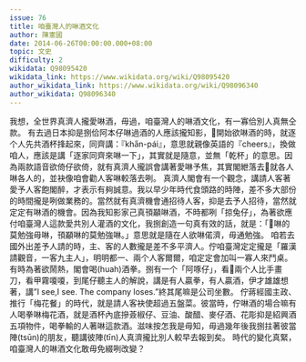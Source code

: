 ```yaml
---
issue: 76
title: 咱臺灣人的啉酒文化
author: 陳憲國
date: 2014-06-26T00:00:00.000+08:00
topic: 文史
difficulty: 2
wikidata: Q98095420
wikidata_link: https://www.wikidata.org/wiki/Q98095420
author_wikidata_link: https://www.wikidata.org/wiki/Q98096340
author_wikidata: Q98096340
---
```

我想，全世界真濟人攏愛啉酒，毋過，咱臺灣人的啉酒文化，有一寡佮別人真無仝款。
有去過日本抑是捌佮阿本仔啉過酒的人應該攏知影，𪜶開始欲啉酒的時，就逐个人先共酒杯捀起來，同齊講：『kha̋n-pái』，意思就親像英語的『cheers』，換做咱人，應該是講「逐家同齊來啉一下」，其實就是隨意，並無「乾杯」的意思。因為兩款語音欲倚仔欲倚，就有真濟人攏誤會講著愛啉予焦，其實閣紲落去𪜶就各人啉各人的，並袂像咱會勸人客啉較落去咧。
真濟人閣會有一个觀念，講請人客著愛予人客飽閣醉，才表示有夠誠意。我以早少年時代食頭路的時陣，差不多大部份的時間攏是咧做業務的。當然就有真濟機會通招待人客，抑是去予人招待，當然就定定有啉酒的機會。因為我知影家己真頇顢啉酒，不時都咧「掠兔仔」，為著欲應付咱臺灣人這款愛共別人灌酒的文化，我捌創造一句真有效的話，就是：「𠢕啉的莫勉強毋啉，頇顢啉的莫勉強啉。」意思就是隨在人欲啉偌濟，毋通勉強。
咱若去國外出差予人請的時，主、客的人數攏是差不多平濟人。佇咱臺灣定定攏是「羅漢請觀音，一客九主人」，明明都一、兩个人客爾爾，咱定定會加叫一寡人來鬥桌。有時為著欲鬧熱，閣會喝(huah)酒拳。捌有一个「阿啄仔」，看𪜶兩个人比手畫刀，看甲霧嗄嗄，到尾仔聽主人的解說，講是有人贏拳，有人贏酒，伊才雄雄想著，講”I see,I see. The company loses.”終其尾嘛是公司坐數。
佇蔣經國主政、推行「梅花餐」的時代，就是請人客袂使超過五盤菜。彼當時，佇啉酒的場合嘛有人喝拳啉梅花酒，就是酒杯內底摻薟椒仔、豆油、酸醋、麥仔酒、花彫抑是紹興酒五項物件，喝拳輸的人著啉這款酒。滋味按怎我是毋知，毋過幾年後我捌拄著彼當陣(tsūn)的朋友，聽講彼陣(tīn)人真濟攏比別人較早去報到矣。
時代的變化真緊，咱臺灣人的啉酒文化敢毋免綴咧改變？